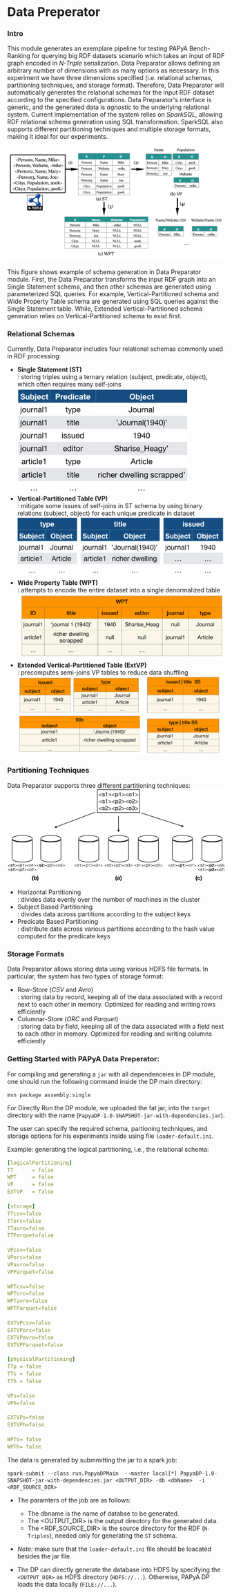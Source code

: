 # Data Preperator

### Intro
This module generates an exemplare pipeline for testing PAPyA Bench-Ranking for querying big RDF datasets scenario which takes an input of RDF graph encoded in _N-Triple_ serialization. Data Preparator allows defining an arbitrary number of dimensions with as many options as necessary. In this experiment we have three dimensions specified (i.e. relational schemas, partitioning techniques, and storage format). Therefore, Data Preparator will automatically generates the relational schemas for the input RDF dataset according to the specified configurations. Data Preparator's interface is generic, and the generated data is _agnostic_ to the underlying relational system. Current implementation of the system relies on _SparkSQL_, allowing RDF relational schema generation using SQL transformation. SparkSQL also supports different partitioning techniques and multiple storage formats, making it ideal for our experiments.

<p>
<img src="https://github.com/DataSystemsGroupUT/PAPyA/raw/main/figs/dataPreparator.png"/>
</p>

This figure shows example of schema generation in Data Preparator module. First, the Data Preparator transforms the input RDF graph into an Single Statement schema, and then other schemas are generated using parameterized SQL queries. For example, Vertical-Partitioned schema and Wide Property Table schema are generated using SQL queries against the Single Statement table. While, Extended Vertical-Partitioned schema generation relies on Vertical-Partitioned schema to exist first.

### Relational Schemas
Currently, Data Preparator includes four relational schemas commonly used in RDF processing:
- __Single Statement (ST)__ <br>
: storing triples using a ternary relation (subject, predicate, object), which often requires many self-joins <br><img src="https://github.com/DataSystemsGroupUT/PAPyA/raw/main/figs/st_table.png"/>
- __Vertical-Partitioned Table (VP)__ <br>
: mitigate some issues of self-joins in ST schema by using binary relations (subject, object) for each unique predicate in dataset <br><img src="https://github.com/DataSystemsGroupUT/PAPyA/raw/main/figs/vp_table.png"/>
- __Wide Property Table (WPT)__ <br>
: attempts to encode the entire dataset into a single denormalized table <br><img src="https://github.com/DataSystemsGroupUT/PAPyA/raw/main/figs/wpt_table.png"/>
- __Extended Vertical-Partitioned Table (ExtVP)__ <br>
: precomputes semi-joins VP tables to reduce data shuffling <br><img src="https://github.com/DataSystemsGroupUT/PAPyA/raw/main/figs/extvp_table.png"/>

### Partitioning Techniques
Data Preparator supports three different partitioning techniques: <br>
<img src="https://github.com/DataSystemsGroupUT/PAPyA/raw/main/figs/partition_table.png"/>

- Horizontal Partitioning <br>
: divides data evenly over the number of machines in the cluster  
- Subject Based Partitioning <br>
: divides data across partitions according to the subject keys
- Predicate Based Partitioning <br>
: distribute data across various partitions according to the hash value computed for the predicate keys

### Storage Formats
Data Preparator allows storing data using various HDFS file formats. In particular, the system has two types of storage format:
- Row-Store (_CSV_ and _Avro_) <br>
: storing data by record, keeping all of the data associated with a record next to each other in memory. Optimized for reading and writing rows efficiently
- Columnar-Store (_ORC_ and _Parquet_) <br>
: storing data by field, keeping all of the data associated with a field next to each other in memory. Optimized for reading and writing columns efficiently


### Getting Started with PAPyA Data Preperator:

For compiling and generating a ```jar``` with all dependenceies in DP module, one should run the following command inside the DP main directory:

```shell
mvn package assembly:single
```

For Directly Run the DP module, we uploaded the fat jar, into the ```target``` directory with the name (```PapyaDP-1.0-SNAPSHOT-jar-with-dependencies.jar```).


The user can specify the required schema, partioning techniques, and storage options  for his experiments inside using file ```loader-default.ini```.

Example: generating the logical partitioning, i.e., the relational schema:

```yaml
[logicalPartitioning]
TT		= false
WPT		= false
VP		= false
EXTVP   = false

[storage]
TTcsv=false
TTorc=false
TTavro=false
TTParquet=false

VPcsv=false
VPorc=false
VPavro=false
VPParquet=false

WPTcsv=false
WPTorc=false
WPTavro=false
WPTParquet=false

EXTVPcsv=false
EXTVPorc=false
EXTVPavro=false
EXTVPParquet=false

[physicalPartitioning]
TTp	= false
TTs	= false
TTh	= false

VPs=false
VPh=false

EXTVPs=false
EXTVPh=false

WPTs= false
WPTh= false

```


The data is generated by submmitting the jar to a spark job:

```shell
spark-submit --class run.PapyaDPMain  --master local[*] PapyaDP-1.0-SNAPSHOT-jar-with-dependencies.jar <OUTPUT_DIR> -db <dbName>  -i <RDF_SOURCE_DIR>
```
* The paramters of the job are as follows:
  * The dbname is the name of databse to be generated.
  * The <OUTPUT_DIR> is the output directory for the generated data.
  * The <RDF_SOURCE_DIR> is the source directory for the RDF (```N-Triples```), needed only for generating the ```ST``` schema. 

* *Note:* make sure that the ```loader-default.ini``` file should be loacated besides the jar file.
* The DP can directly generate the database into HDFS by specifying the ```<OUTPUT_DIR>``` as HDFS directory (```HDFS://...```). Otherwise, PAPyA DP loads the data locally (```FILE://...```).



